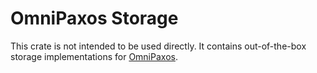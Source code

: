 # OmniPaxos Storage
This crate is not intended to be used directly. It contains out-of-the-box storage implementations for [OmniPaxos](https://omnipaxos.com/).